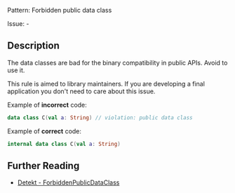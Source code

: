 Pattern: Forbidden public data class

Issue: -

## Description

The data classes are bad for the binary compatibility in public APIs. Avoid to use it.
This rule is aimed to library maintainers. If you are developing a final application you don't need to care about this issue.
Example of **incorrect** code:

```kotlindata class C(val a: String) // violation: public data class```

Example of **correct** code:

```kotlininternal data class C(val a: String)```
## Further Reading

* [Detekt - ForbiddenPublicDataClass](https://detekt.dev/docs/rules/libraries#forbiddenpublicdataclass)